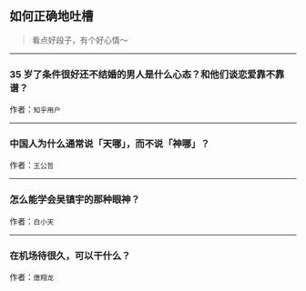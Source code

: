 ## 如何正确地吐槽

> 看点好段子，有个好心情～


 
---

### 35 岁了条件很好还不结婚的男人是什么心态？和他们谈恋爱靠不靠谱？

> 


作者：`知乎用户`

---

### 中国人为什么通常说「天哪」，而不说「神哪」？

> 


作者：`王公哲`

---

### 怎么能学会吴镇宇的那种眼神？

> 


作者：`白小天`

---

### 在机场待很久，可以干什么？

> 


作者：`唐翔龙`